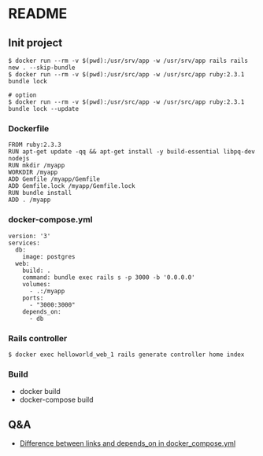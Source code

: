 # README

## Init project
``` 
$ docker run --rm -v $(pwd):/usr/srv/app -w /usr/srv/app rails rails new . --skip-bundle
$ docker run --rm -v $(pwd):/usr/src/app -w /usr/src/app ruby:2.3.1 bundle lock

# option
$ docker run --rm -v $(pwd):/usr/src/app -w /usr/src/app ruby:2.3.1 bundle lock --update
```

### Dockerfile
```
FROM ruby:2.3.3
RUN apt-get update -qq && apt-get install -y build-essential libpq-dev nodejs
RUN mkdir /myapp
WORKDIR /myapp
ADD Gemfile /myapp/Gemfile
ADD Gemfile.lock /myapp/Gemfile.lock
RUN bundle install
ADD . /myapp
```

### docker-compose.yml
```
version: '3'
services:
  db:
    image: postgres
  web:
    build: .
    command: bundle exec rails s -p 3000 -b '0.0.0.0'
    volumes:
      - .:/myapp
    ports:
      - "3000:3000"
    depends_on:
      - db
```

### Rails controller
```
$ docker exec helloworld_web_1 rails generate controller home index
```

### Build
- docker build
- docker-compose build

## Q&A
- [Difference between links and depends_on in docker_compose.yml](https://stackoverflow.com/questions/35832095/difference-between-links-and-depends-on-in-docker-compose-yml)
